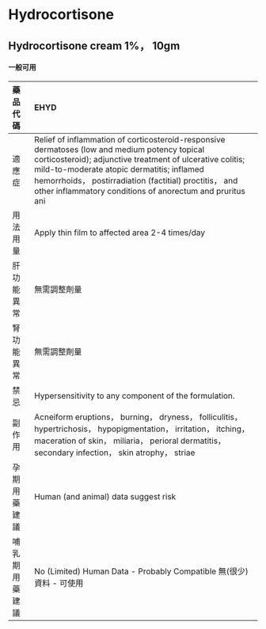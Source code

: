 # Hydrocortisone

## Hydrocortisone cream 1%， 10gm

#### 一般可用

| 藥品代碼       | EHYD                                                                                                                                                                                                                                                                                                                           |
|:---------------|:-------------------------------------------------------------------------------------------------------------------------------------------------------------------------------------------------------------------------------------------------------------------------------------------------------------------------------|
| 適應症         | Relief of inflammation of corticosteroid-responsive dermatoses (low and medium potency topical corticosteroid); adjunctive treatment of ulcerative colitis; mild-to-moderate atopic dermatitis; inflamed hemorrhoids， postirradiation (factitial) proctitis， and other inflammatory conditions of anorectum and pruritus ani |
| 用法用量       | Apply thin film to affected area 2-4 times/day                                                                                                                                                                                                                                                                                 |
| 肝功能異常     | 無需調整劑量                                                                                                                                                                                                                                                                                                                   |
| 腎功能異常     | 無需調整劑量                                                                                                                                                                                                                                                                                                                   |
| 禁忌           | Hypersensitivity to any component of the formulation.                                                                                                                                                                                                                                                                          |
| 副作用         | Acneiform eruptions， burning， dryness， folliculitis， hypertrichosis， hypopigmentation， irritation， itching， maceration of skin， miliaria， perioral dermatitis， secondary infection， skin atrophy， striae                                                                                                          |
| 孕期用藥建議   | Human (and animal) data suggest risk                                                                                                                                                                                                                                                                                           |
| 哺乳期用藥建議 | No (Limited) Human Data - Probably Compatible 無(很少)資料 - 可使用                                                                                                                                                                                                                                                            |


